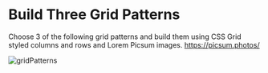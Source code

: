 # Build Three Grid Patterns
Choose 3 of the following grid patterns and build them using CSS Grid styled columns and rows and Lorem Picsum images.
https://picsum.photos/

![gridPatterns](https://user-images.githubusercontent.com/8091841/120436468-3172e700-c33c-11eb-8c11-85c1b81b265f.jpg)
